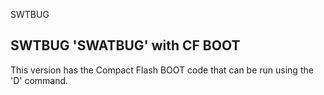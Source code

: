 SWTBUG


## SWTBUG 'SWATBUG' with  CF BOOT

This version has the Compact Flash BOOT code that can be run using the 'D' command.



